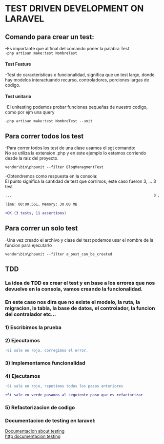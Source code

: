 # TEST DRIVEN DEVELOPMENT ON LARAVEL

## Comando para crear un test:

-Es importante que al final del comando poner la palabra Test  
`-php artisan make:test NombreTest`

#### Test Feature

-Test de caracteristicas o funcionalidad, significa que un test largo, donde hay modelos interactuando
recurso, controladores, porciones largas de codigo.

#### Test unitario

-El unitesting podemos probar funciones pequeñas de nuestro codigo, como por ejm una query

`-php artisan make:test NombreTest --unit`

## Para correr todos los test

-Para correr todos los test de una clase usamos el sgt comando:  
No se utiliza la extension .php y en este ejemplo lo estamos corriendo desde la raiz del proyecto.

`vendor\bin\phpunit --filter BlogManagmentTest`

-Obtendremos como respuesta en la consola:  
El punto significa la cantidad de test que corrimos, este caso fueron 3, ... 3 test

```diff
...                                                                 3 / 3 (100%)

Time: 00:00.561, Memory: 30.00 MB

+OK (3 tests, 11 assertions)
```

## Para correr un solo test

-Una vez creado el archivo y clase del test podemos usar el nombre de la funcion para ejecutarlo

`vendor\bin\phpunit --filter a_post_can_be_created`

## TDD

### La idea de TDD es crear el test y en base a los errores que nos devuelve en la consola, vamos creando la funcionalidad.

### En este caso nos dira que no existe el modelo, la ruta, la migracion, la tabla, la base de datos, el controlador, la funcion del contralador etc...

### 1) Escribimos la prueba

### 2) Ejecutamos

```diff
-Si sale en rojo, corregimos el error.
```

### 3) Implementamos funcionalidad

### 4) Ejecutamos

```diff
-Si sale en rojo, repetimos todos los pasos anteriores

+Si sale en verde pasamos al seguiente paso que es refactorizar
```

### 5) Refactorizacion de codigo

### Documentacion de testing en laravel:

[Documentacion about testing](https://laravel.com/docs/9.x/testing)  
[http documentacion testing](https://laravel.com/docs/9.x/http-tests)
